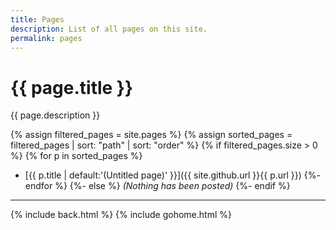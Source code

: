 ```yaml
---
title: Pages
description: List of all pages on this site.
permalink: pages
---
```


# {{ page.title }}

{{ page.description }}

{% assign filtered_pages = site.pages %}
{% assign sorted_pages = filtered_pages | sort: "path" | sort: "order" %}
{% if filtered_pages.size > 0 %}
{% for p in sorted_pages %}
- [{{ p.title | default:'(Untitled page)' }}]({{ site.github.url }}{{ p.url }})
{%- endfor %}
{%- else %}
_(Nothing has been posted)_
{%- endif %}

---

{% include back.html %}
{% include gohome.html %}